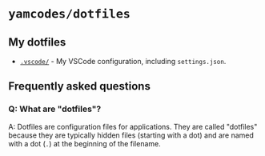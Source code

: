 # `yamcodes/dotfiles`

## My dotfiles

- [`.vscode/`](.vscode) - My VSCode configuration, including `settings.json`.

## Frequently asked questions

### Q: What are "dotfiles"?

A: Dotfiles are configuration files for applications. They are called "dotfiles" because they are typically hidden files (starting with a dot) and are named with a dot (`.`) at the beginning of the filename.
